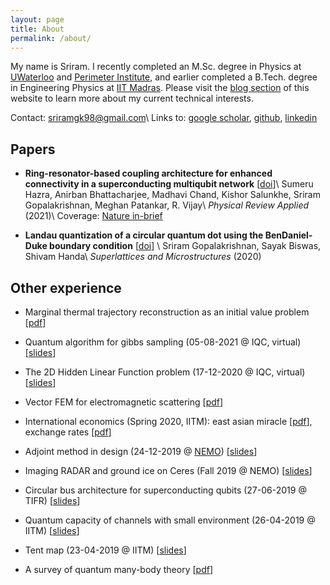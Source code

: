 ```yaml
---
layout: page
title: About
permalink: /about/
---
```


My name is Sriram. I recently completed an M.Sc. degree in Physics at [UWaterloo](https://uwaterloo.ca) and [Perimeter Institute](https://perimeterinstitute.ca), and earlier completed a B.Tech. degree in Engineering Physics at [IIT Madras](https://www.iitm.ac.in). Please visit the [blog section](https://sriramgkn.github.io/) of this website to learn more about my current technical interests.

Contact: [sriramgk98@gmail.com](mailto:sriramgk98@gmail.com)\\
Links to: [google scholar](https://scholar.google.com/citations?user=d9-T--sAAAAJ&hl=en), [github](https://github.com/sriramgkn), [linkedin](https://www.linkedin.com/in/sriram-gkn)

## Papers

- **Ring-resonator-based coupling architecture for enhanced connectivity in a superconducting multiqubit network** \[[doi](https://journals.aps.org/prapplied/abstract/10.1103/PhysRevApplied.16.024018?ft=1)\]\\
  Sumeru Hazra, Anirban Bhattacharjee, Madhavi Chand, Kishor Salunkhe, Sriram Gopalakrishnan, Meghan Patankar, R. Vijay\\
  *Physical Review Applied* (2021)\\
  Coverage: [Nature in-brief](https://www.nature.com/articles/s41578-021-00373-1)

- **Landau quantization of a circular quantum dot using the BenDaniel-Duke boundary condition** \[[doi](https://doi.org/10.1016/j.spmi.2020.106693)\] \\
  Sriram Gopalakrishnan, Sayak Biswas, Shivam Handa\\
  *Superlattices and Microstructures* (2020)

## Other experience

- Marginal thermal trajectory reconstruction as an initial value problem \[[pdf](https://sriramgkn.github.io/reports/Report_ram_revision1.pdf)\]

- Quantum algorithm for gibbs sampling (05-08-2021 @ IQC, virtual) \[[slides](https://sriramgkn.github.io/reports/Gibbs_pres.pdf)\]

- The 2D Hidden Linear Function problem (17-12-2020 @ IQC, virtual) \[[slides](https://sriramgkn.github.io/reports/2D_HLF.pdf)\]

- Vector FEM for electromagnetic scattering \[[pdf](https://sriramgkn.github.io/reports/Sriram_thesis_final.pdf)\]

- International economics (Spring 2020, IITM): east asian miracle \[[pdf](https://sriramgkn.github.io/reports/East_Asian_Miracle.pdf)\], exchange rates \[[pdf](https://sriramgkn.github.io/reports/International_Economics.pdf)\]

- Adjoint method in design (24-12-2019 @ [NEMO](http://www.ee.iitm.ac.in/~uday/nemo.html)) \[[slides](https://sriramgkn.github.io/reports/Adjoint_method.pdf)\]

- Imaging RADAR and ground ice on Ceres (Fall 2019 @ NEMO) \[[slides](https://sriramgkn.github.io/reports/Ceres.pdf)\]

- Circular bus architecture for superconducting qubits (27-06-2019 @ TIFR) \[[slides](https://sriramgkn.github.io/reports/VSRP_presentation_Sriram.pdf)\]

- Quantum capacity of channels with small environment (26-04-2019 @ IITM) \[[slides](https://sriramgkn.github.io/reports/Adv_QCQI_pres.pdf)\]

- Tent map (23-04-2019 @ IITM) \[[slides](https://sriramgkn.github.io/reports/Tent_map_pres.pdf)\]

- A survey of quantum many-body theory \[[pdf](https://sriramgkn.github.io/reports/Many_body_theory.pdf)\]